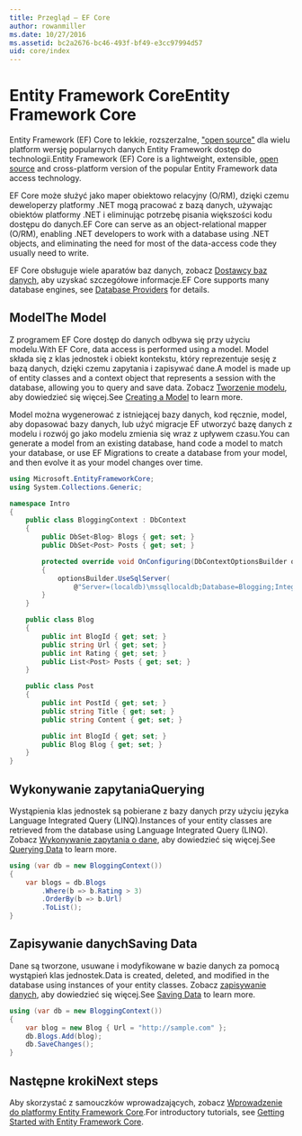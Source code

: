 ```yaml
---
title: Przegląd — EF Core
author: rowanmiller
ms.date: 10/27/2016
ms.assetid: bc2a2676-bc46-493f-bf49-e3cc97994d57
uid: core/index
---
```


# <a name="entity-framework-core"></a><span data-ttu-id="91237-102">Entity Framework Core</span><span class="sxs-lookup"><span data-stu-id="91237-102">Entity Framework Core</span></span>

<span data-ttu-id="91237-103">Entity Framework (EF) Core to lekkie, rozszerzalne, ["open source"](https://github.com/aspnet/EntityFrameworkCore) dla wielu platform wersję popularnych danych Entity Framework dostęp do technologii.</span><span class="sxs-lookup"><span data-stu-id="91237-103">Entity Framework (EF) Core is a lightweight, extensible, [open source](https://github.com/aspnet/EntityFrameworkCore) and cross-platform version of the popular Entity Framework data access technology.</span></span>

<span data-ttu-id="91237-104">EF Core może służyć jako maper obiektowo relacyjny (O/RM), dzięki czemu deweloperzy platformy .NET mogą pracować z bazą danych, używając obiektów platformy .NET i eliminując potrzebę pisania większości kodu dostępu do danych.</span><span class="sxs-lookup"><span data-stu-id="91237-104">EF Core can serve as an object-relational mapper (O/RM), enabling .NET developers to work with a database using .NET objects, and eliminating the need for most of the data-access code they usually need to write.</span></span>

<span data-ttu-id="91237-105">EF Core obsługuje wiele aparatów baz danych, zobacz [Dostawcy baz danych](providers/index.md), aby uzyskać szczegółowe informacje.</span><span class="sxs-lookup"><span data-stu-id="91237-105">EF Core supports many database engines, see [Database Providers](providers/index.md) for details.</span></span>

## <a name="the-model"></a><span data-ttu-id="91237-106">Model</span><span class="sxs-lookup"><span data-stu-id="91237-106">The Model</span></span>

<span data-ttu-id="91237-107">Z programem EF Core dostęp do danych odbywa się przy użyciu modelu.</span><span class="sxs-lookup"><span data-stu-id="91237-107">With EF Core, data access is performed using a model.</span></span> <span data-ttu-id="91237-108">Model składa się z klas jednostek i obiekt kontekstu, który reprezentuje sesję z bazą danych, dzięki czemu zapytania i zapisywać dane.</span><span class="sxs-lookup"><span data-stu-id="91237-108">A model is made up of entity classes and a context object that represents a session with the database, allowing you to query and save data.</span></span> <span data-ttu-id="91237-109">Zobacz [Tworzenie modelu](modeling/index.md), aby dowiedzieć się więcej.</span><span class="sxs-lookup"><span data-stu-id="91237-109">See [Creating a Model](modeling/index.md) to learn more.</span></span>

<span data-ttu-id="91237-110">Model można wygenerować z istniejącej bazy danych, kod ręcznie, model, aby dopasować bazy danych, lub użyć migracje EF utworzyć bazę danych z modelu i rozwój go jako modelu zmienia się wraz z upływem czasu.</span><span class="sxs-lookup"><span data-stu-id="91237-110">You can generate a model from an existing database, hand code a model to match your database, or use EF Migrations to create a database from your model, and then evolve it as your model changes over time.</span></span>

``` csharp
using Microsoft.EntityFrameworkCore;
using System.Collections.Generic;

namespace Intro
{
    public class BloggingContext : DbContext
    {
        public DbSet<Blog> Blogs { get; set; }
        public DbSet<Post> Posts { get; set; }

        protected override void OnConfiguring(DbContextOptionsBuilder optionsBuilder)
        {
            optionsBuilder.UseSqlServer(
                @"Server=(localdb)\mssqllocaldb;Database=Blogging;Integrated Security=True");
        }
    }

    public class Blog
    {
        public int BlogId { get; set; }
        public string Url { get; set; }
        public int Rating { get; set; }
        public List<Post> Posts { get; set; }
    }

    public class Post
    {
        public int PostId { get; set; }
        public string Title { get; set; }
        public string Content { get; set; }

        public int BlogId { get; set; }
        public Blog Blog { get; set; }
    }
}
```

## <a name="querying"></a><span data-ttu-id="91237-111">Wykonywanie zapytania</span><span class="sxs-lookup"><span data-stu-id="91237-111">Querying</span></span>

<span data-ttu-id="91237-112">Wystąpienia klas jednostek są pobierane z bazy danych przy użyciu języka Language Integrated Query (LINQ).</span><span class="sxs-lookup"><span data-stu-id="91237-112">Instances of your entity classes are retrieved from the database using Language Integrated Query (LINQ).</span></span> <span data-ttu-id="91237-113">Zobacz [Wykonywanie zapytania o dane](querying/index.md), aby dowiedzieć się więcej.</span><span class="sxs-lookup"><span data-stu-id="91237-113">See [Querying Data](querying/index.md) to learn more.</span></span>

``` csharp
using (var db = new BloggingContext())
{
    var blogs = db.Blogs
        .Where(b => b.Rating > 3)
        .OrderBy(b => b.Url)
        .ToList();
}
```

## <a name="saving-data"></a><span data-ttu-id="91237-114">Zapisywanie danych</span><span class="sxs-lookup"><span data-stu-id="91237-114">Saving Data</span></span>

<span data-ttu-id="91237-115">Dane są tworzone, usuwane i modyfikowane w bazie danych za pomocą wystąpień klas jednostek.</span><span class="sxs-lookup"><span data-stu-id="91237-115">Data is created, deleted, and modified in the database using instances of your entity classes.</span></span> <span data-ttu-id="91237-116">Zobacz [zapisywanie danych](saving/index.md), aby dowiedzieć się więcej.</span><span class="sxs-lookup"><span data-stu-id="91237-116">See [Saving Data](saving/index.md) to learn more.</span></span>

``` csharp
using (var db = new BloggingContext())
{
    var blog = new Blog { Url = "http://sample.com" };
    db.Blogs.Add(blog);
    db.SaveChanges();
}
```

## <a name="next-steps"></a><span data-ttu-id="91237-117">Następne kroki</span><span class="sxs-lookup"><span data-stu-id="91237-117">Next steps</span></span>

<span data-ttu-id="91237-118">Aby skorzystać z samouczków wprowadzających, zobacz [Wprowadzenie do platformy Entity Framework Core](get-started/index.md).</span><span class="sxs-lookup"><span data-stu-id="91237-118">For introductory tutorials, see [Getting Started with Entity Framework Core](get-started/index.md).</span></span>

